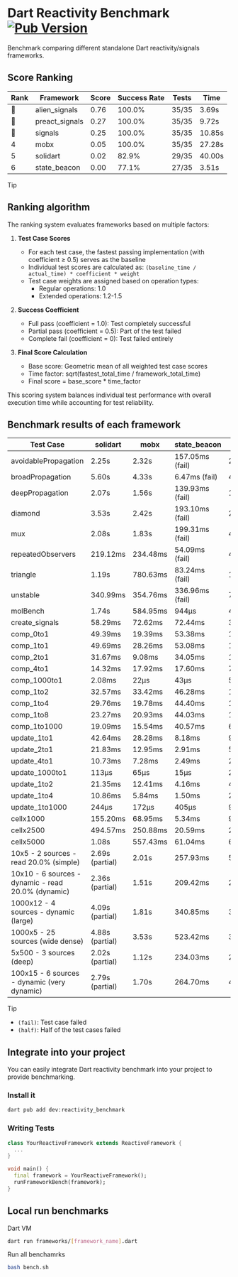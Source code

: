 # Dart Reactivity Benchmark [![Pub Version](https://img.shields.io/pub/v/reactivity_benchmark)](https://pub.dev/packages/reactivity_benchmark)

Benchmark comparing different standalone Dart reactivity/signals frameworks.

## Score Ranking

<!-- ranking start -->
| Rank | Framework | Score | Success Rate | Tests | Time |
|------|-----------|-------|--------------|-------|------|
| 🥇 | alien_signals | 0.76 | 100.0% | 35/35 | 3.69s |
| 🥈 | preact_signals | 0.27 | 100.0% | 35/35 | 9.72s |
| 🥉 | signals | 0.25 | 100.0% | 35/35 | 10.85s |
| 4 | mobx | 0.05 | 100.0% | 35/35 | 27.28s |
| 5 | solidart | 0.02 | 82.9% | 29/35 | 40.00s |
| 6 | state_beacon | 0.00 | 77.1% | 27/35 | 3.51s |

<!-- ranking end -->

> [!TIP]
> ## Ranking algorithm
>
> The ranking system evaluates frameworks based on multiple factors:
>
> 1. **Test Case Scores**
>    - For each test case, the fastest passing implementation (with coefficient ≥ 0.5) serves as the baseline
>    - Individual test scores are calculated as: `(baseline_time / actual_time) * coefficient * weight`
>    - Test case weights are assigned based on operation types:
>      - Regular operations: 1.0
>      - Extended operations: 1.2-1.5
>
> 2. **Success Coefficient**
>    - Full pass (coefficient = 1.0): Test completely successful
>    - Partial pass (coefficient = 0.5): Part of the test failed
>    - Complete fail (coefficient = 0): Test failed entirely
>
> 3. **Final Score Calculation**
>    - Base score: Geometric mean of all weighted test case scores
>    - Time factor: sqrt(fastest_total_time / framework_total_time)
>    - Final score = base_score * time_factor
>
> This scoring system balances individual test performance with overall execution time while accounting for test reliability.

## Benchmark results of each framework

<!-- test-case start -->
| Test Case | solidart | mobx | state_beacon | signals | alien_signals | preact_signals |
|---|---|---|---|---|---|---|
| avoidablePropagation | 2.25s | 2.32s | 157.05ms (fail) | 213.17ms | 205.32ms | 210.35ms |
| broadPropagation | 5.60s | 4.33s | 6.47ms (fail) | 460.00ms | 348.35ms | 457.39ms |
| deepPropagation | 2.07s | 1.56s | 139.93ms (fail) | 172.38ms | 123.59ms | 171.40ms |
| diamond | 3.53s | 2.42s | 193.10ms (fail) | 289.77ms | 234.75ms | 273.27ms |
| mux | 2.08s | 1.83s | 199.31ms (fail) | 413.43ms | 379.27ms | 390.78ms |
| repeatedObservers | 219.12ms | 234.48ms | 54.09ms (fail) | 44.93ms | 43.65ms | 41.08ms |
| triangle | 1.19s | 780.63ms | 83.24ms (fail) | 102.12ms | 84.92ms | 97.99ms |
| unstable | 340.99ms | 354.76ms | 336.96ms (fail) | 76.35ms | 60.46ms | 69.59ms |
| molBench | 1.74s | 584.95ms | 944μs | 448.30ms | 487.65ms | 483.77ms |
| create_signals | 58.29ms | 72.62ms | 72.44ms | 30.30ms | 20.15ms | 4.63ms |
| comp_0to1 | 49.39ms | 19.39ms | 53.38ms | 15.98ms | 4.99ms | 16.96ms |
| comp_1to1 | 49.69ms | 28.26ms | 53.08ms | 18.01ms | 11.64ms | 17.58ms |
| comp_2to1 | 31.67ms | 9.08ms | 34.05ms | 10.01ms | 14.59ms | 14.45ms |
| comp_4to1 | 14.32ms | 17.92ms | 17.60ms | 7.14ms | 1.67ms | 10.90ms |
| comp_1000to1 | 2.08ms | 22μs | 43μs | 5μs | 5μs | 4μs |
| comp_1to2 | 32.57ms | 33.42ms | 46.28ms | 18.13ms | 9.21ms | 16.85ms |
| comp_1to4 | 29.76ms | 19.78ms | 44.40ms | 14.84ms | 9.26ms | 20.66ms |
| comp_1to8 | 23.27ms | 20.93ms | 44.03ms | 10.05ms | 5.62ms | 7.34ms |
| comp_1to1000 | 19.09ms | 15.54ms | 40.57ms | 6.17ms | 3.52ms | 5.90ms |
| update_1to1 | 42.64ms | 28.28ms | 8.18ms | 9.38ms | 4.38ms | 9.82ms |
| update_2to1 | 21.83ms | 12.95ms | 2.91ms | 5.09ms | 2.21ms | 4.36ms |
| update_4to1 | 10.73ms | 7.28ms | 2.49ms | 2.42ms | 1.16ms | 2.20ms |
| update_1000to1 | 113μs | 65μs | 15μs | 23μs | 11μs | 21μs |
| update_1to2 | 21.35ms | 12.41ms | 4.16ms | 4.76ms | 2.19ms | 4.36ms |
| update_1to4 | 10.86ms | 5.84ms | 1.50ms | 2.33ms | 1.13ms | 2.24ms |
| update_1to1000 | 244μs | 172μs | 405μs | 93μs | 40μs | 495μs |
| cellx1000 | 155.20ms | 68.95ms | 5.34ms | 9.75ms | 7.58ms | 9.66ms |
| cellx2500 | 494.57ms | 250.88ms | 20.59ms | 26.11ms | 20.39ms | 25.79ms |
| cellx5000 | 1.08s | 557.43ms | 61.04ms | 63.33ms | 43.94ms | 70.13ms |
| 10x5 - 2 sources - read 20.0% (simple) | 2.69s (partial) | 2.01s | 257.93ms | 500.07ms | 231.65ms | 423.64ms |
| 10x10 - 6 sources - dynamic - read 20.0% (dynamic) | 2.36s (partial) | 1.51s | 209.42ms | 286.89ms | 180.18ms | 271.21ms |
| 1000x12 - 4 sources - dynamic (large) | 4.09s (partial) | 1.81s | 340.85ms | 3.37s | 283.63ms | 3.37s |
| 1000x5 - 25 sources (wide dense) | 4.88s (partial) | 3.53s | 523.42ms | 3.50s | 402.96ms | 2.55s |
| 5x500 - 3 sources (deep) | 2.02s (partial) | 1.12s | 234.03ms | 228.15ms | 196.40ms | 222.88ms |
| 100x15 - 6 sources - dynamic (very dynamic) | 2.79s (partial) | 1.70s | 264.70ms | 486.23ms | 264.71ms | 450.13ms |

<!-- test-case end -->

> [!TIP]
> - `(fail)`: Test case failed
> - `(half)`: Half of the test cases failed

## Integrate into your project

You can easily integrate Dart reactivity benchmark into your project to provide benchmarking.

### Install it

```bash
dart pub add dev:reactivity_benchmark
```

### Writing Tests

```dart
class YourReactiveFramework extends ReactiveFramework {
  ...
}

void main() {
  final framework = YourReactiveFramework();
  runFrameworkBench(framework);
}
```

## Local run benchmarks

Dart VM
```bash
dart run frameworks/[framework_name].dart
```

Run all benchamrks
```bash
bash bench.sh
```
